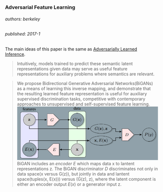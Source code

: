 ### Adversarial Feature Learning
###### authors: berkeley
###### published: 2017-1
The main ideas of this paper is the same as [Adversarially Learned Inference](gan/Adversarially_Learned_Inference.md).

> Intuitively, models trained to predict these semantic latent representations given data may serve as useful feature representations for auxiliary problems where semantics are relevant.

> We propose Bidirectional Generative Adversarial Networks(BiGANs) as a means of learning this inverse mapping, and demonstrate that the resulting learned feature representation is useful for auxiliary supervised discrimination tasks, competitive with contemporary approaches to unsupervised and self-supervised feature learning.
![bigan1](../figures/bigan.png)
> BiGAN includes an *encoder E* which maps data x to lantent representations z. The BiGAN discriminator *D* discriminates not only in data space(x versus G(z)), but jointly in data and lantent space(tuples(x, E(x))) versus (G(z), z), where the latent component is either an encoder output $E(x)$ or a generator input z.
